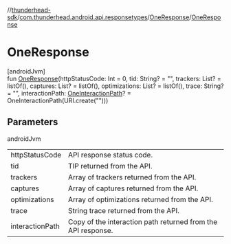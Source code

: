 //[thunderhead-sdk](../../../index.md)/[com.thunderhead.android.api.responsetypes](../index.md)/[OneResponse](index.md)/[OneResponse](-one-response.md)

# OneResponse

[androidJvm]\
fun [OneResponse](-one-response.md)(httpStatusCode: Int = 0, tid: String? = "", trackers: List<Trackers>? = listOf(), captures: List<Captures>? = listOf(), optimizations: List<Optimizations>? = listOf(), trace: String? = "", interactionPath: [OneInteractionPath](../../com.thunderhead.android.api.interactions/-one-interaction-path/index.md)? = OneInteractionPath(URI.create("")))

## Parameters

androidJvm

| | |
|---|---|
| httpStatusCode | API response status code. |
| tid | TIP returned from the API. |
| trackers | Array of trackers returned from the API. |
| captures | Array of captures returned from the API. |
| optimizations | Array of optimizations returned from the API. |
| trace | String trace returned from the API. |
| interactionPath | Copy of the interaction path returned from the API response. |
